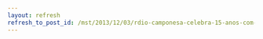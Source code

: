 ```yaml
---
layout: refresh
refresh_to_post_id: /mst/2013/12/03/rdio-camponesa-celebra-15-anos-com-cavalgada-em-itapeva
---
```

